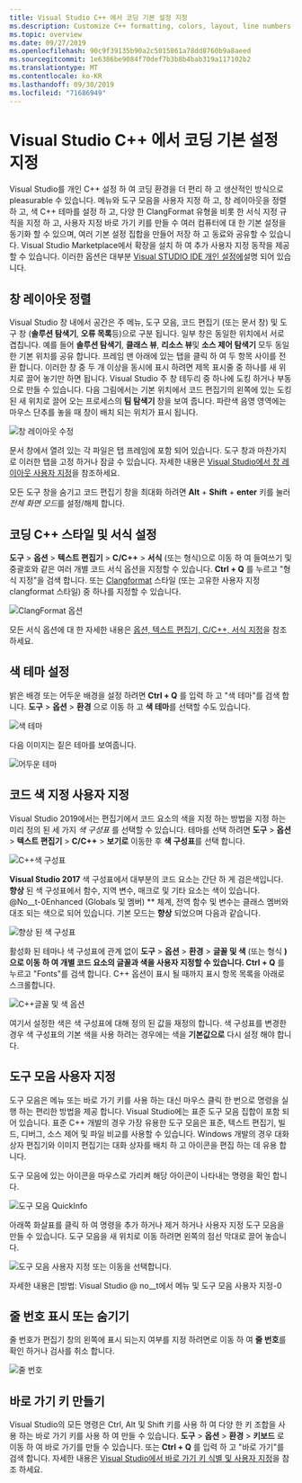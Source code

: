 ```yaml
---
title: Visual Studio C++ 에서 코딩 기본 설정 지정
ms.description: Customize C++ formatting, colors, layout, line numbers, menus and more in the Visual Studio IDE.
ms.topic: overview
ms.date: 09/27/2019
ms.openlocfilehash: 90c9f39135b90a2c5015861a78dd8760b9a8aeed
ms.sourcegitcommit: 1e6386be9084f70def7b3b8b4bab319a117102b2
ms.translationtype: MT
ms.contentlocale: ko-KR
ms.lasthandoff: 09/30/2019
ms.locfileid: "71686949"
---
```

# <a name="set-your-c-coding-preferences-in-visual-studio"></a>Visual Studio C++ 에서 코딩 기본 설정 지정

Visual Studio를 개인 C++ 설정 하 여 코딩 환경을 더 편리 하 고 생산적인 방식으로 pleasurable 수 있습니다. 메뉴와 도구 모음을 사용자 지정 하 고, 창 레이아웃을 정렬 하 고, 색 C++ 테마를 설정 하 고, 다양 한 ClangFormat 유형을 비롯 한 서식 지정 규칙을 지정 하 고, 사용자 지정 바로 가기 키를 만들 수 여러 컴퓨터에 대 한 기본 설정을 동기화 할 수 있으며, 여러 기본 설정 집합을 만들어 저장 하 고 동료와 공유할 수 있습니다. Visual Studio Marketplace에서 확장을 설치 하 여 추가 사용자 지정 동작을 제공할 수 있습니다. 이러한 옵션은 대부분 [Visual STUDIO IDE 개인 설정에](/visualstudio/ide/personalizing-the-visual-studio-ide)설명 되어 있습니다.

## <a name="arrange-window-layout"></a>창 레이아웃 정렬

Visual Studio 창 내에서 공간은 주 메뉴, 도구 모음, 코드 편집기 (또는 문서 창) 및 도구 창 (**솔루션 탐색기**, **오류 목록**등)으로 구분 됩니다. 일부 창은 동일한 위치에서 서로 겹칩니다. 예를 들어 **솔루션 탐색기**, **클래스 뷰**, **리소스 뷰**및 **소스 제어 탐색기** 모두 동일한 기본 위치를 공유 합니다. 프레임 맨 아래에 있는 탭을 클릭 하 여 두 항목 사이를 전환 합니다. 이러한 창 중 두 개 이상을 동시에 표시 하려면 제목 표시줄 중 하나를 새 위치로 끌어 놓기만 하면 됩니다. Visual Studio 주 창 테두리 중 하나에 도킹 하거나 부동으로 만들 수 있습니다. 다음 그림에서는 기본 위치에서 코드 편집기의 왼쪽에 있는 도킹 된 새 위치로 끌어 오는 프로세스의 **팀 탐색기** 창을 보여 줍니다. 파란색 음영 영역에는 마우스 단추를 놓을 때 창이 배치 되는 위치가 표시 됩니다.

![창 레이아웃 수정](media/window-layout-move-team-explorer.png)

문서 창에서 열려 있는 각 파일은 탭 프레임에 포함 되어 있습니다. 도구 창과 마찬가지로 이러한 탭을 고정 하거나 잠글 수 있습니다. 자세한 내용은 [Visual Studio에서 창 레이아웃 사용자 지정](/visualstudio/ide/customizing-window-layouts-in-visual-studio)을 참조하세요.

모든 도구 창을 숨기고 코드 편집기 창을 최대화 하려면 **Alt** + **Shift** + **enter** 키를 눌러 *전체 화면 모드*를 설정/해제 합니다.

## <a name="set-c-coding-styles-and-formatting"></a>코딩 C++ 스타일 및 서식 설정

**도구** > **옵션** > **텍스트 편집기** > **C/C++**  > **서식** (또는 형식)으로 이동 하 여 들여쓰기 및 중괄호와 같은 여러 개별 코드 서식 옵션을 지정할 수 있습니다. **Ctrl + Q** 를 누르고 "형식 지정"을 검색 합니다. 또는 [Clangformat](https://clang.llvm.org/docs/ClangFormat.html) 스타일 (또는 고유한 사용자 지정 clangformat 스타일) 중 하나를 지정할 수 있습니다.

![ClangFormat 옵션](media/clang-format-ide.png)

모든 서식 옵션에 대 한 자세한 내용은 [옵션, 텍스트 편집기, C/C++, 서식 지정](/visualstudio/ide/reference/options-text-editor-c-cpp-formatting)을 참조 하세요.

## <a name="set-the-color-theme"></a>색 테마 설정

밝은 배경 또는 어두운 배경을 설정 하려면 **Ctrl + Q** 를 입력 하 고 "색 테마"를 검색 합니다. **도구** > **옵션** > **환경** 으로 이동 하 고 **색 테마**를 선택할 수도 있습니다.

![색 테마](media/tools-options-color-theme.png)

다음 이미지는 짙은 테마를 보여줍니다.

![어두운 테마](media/tools-options-dark-theme.png)

## <a name="customize-code-colorization"></a>코드 색 지정 사용자 지정

Visual Studio 2019에서는 편집기에서 코드 요소의 색을 지정 하는 방법을 지정 하는 미리 정의 된 세 가지 *색 구성표* 를 선택할 수 있습니다. 테마를 선택 하려면 **도구** > **옵션** > **텍스트 편집기** > **C/C++**  > **보기로** 이동한 후 **색 구성표**를 선택 합니다.

![C++색 구성표](media/color-schemes.png)

**Visual Studio 2017** 색 구성표에서 대부분의 코드 요소는 간단 하 게 검은색입니다. **향상** 된 색 구성표에서 함수, 지역 변수, 매크로 및 기타 요소는 색이 있습니다. @No__t-0Enhanced (Globals 및 멤버) ** 체계, 전역 함수 및 변수는 클래스 멤버와 대조 되는 색으로 되어 있습니다. 기본 모드는 **향상** 되었으며 다음과 같습니다.

![향상 된 색 구성표](media/color-scheme-enhanced.png)

활성화 된 테마나 색 구성표에 관계 없이 **도구** > **옵션** > **환경** > **글꼴 및 색** (또는 형식 **)으로 이동 하 여 개별 코드 요소의 글꼴과 색을 사용자 지정할 수 있습니다. Ctrl + Q** 를 누르고 "Fonts"를 검색 합니다. C++ 옵션이 표시 될 때까지 표시 항목 목록을 아래로 스크롤합니다.

![C++글꼴 및 색 옵션](media/tools-options-cpp-colors.png)

여기서 설정한 색은 색 구성표에 대해 정의 된 값을 재정의 합니다. 색 구성표를 변경한 경우 색 구성표의 기본 색을 사용 하려는 경우에는 색을 **기본값으로** 다시 설정 해야 합니다.

## <a name="customize-the-toolbars"></a>도구 모음 사용자 지정

도구 모음은 메뉴 또는 바로 가기 키를 사용 하는 대신 마우스 클릭 한 번으로 명령을 실행 하는 편리한 방법을 제공 합니다. Visual Studio에는 표준 도구 모음 집합이 포함 되어 있습니다. 표준 C++ 개발의 경우 가장 유용한 도구 모음은 표준, 텍스트 편집기, 빌드, 디버그, 소스 제어 및 파일 비교를 사용할 수 있습니다. Windows 개발의 경우 대화 상자 편집기와 이미지 편집기는 대화 상자를 배치 하 고 아이콘을 편집 하는 데 유용 합니다.

도구 모음에 있는 아이콘을 마우스로 가리켜 해당 아이콘이 나타내는 명령을 확인 합니다.

![도구 모음 QuickInfo](media/toolbar-mouse-hover.png)

아래쪽 화살표를 클릭 하 여 명령을 추가 하거나 제거 하거나 사용자 지정 도구 모음을 만들 수 있습니다. 도구 모음을 새 위치로 이동 하려면 왼쪽의 점선 막대로 끌어 놓습니다.

![도구 모음 사용자 지정 또는 이동](media/toolbar-move-edit.png)을 선택합니다.

자세한 내용은 [방법: Visual Studio @ no__t에서 메뉴 및 도구 모음 사용자 지정-0

## <a name="show-or-hide-line-numbers"></a>줄 번호 표시 또는 숨기기

줄 번호가 편집기 창의 왼쪽에 표시 되는지 여부를 지정 하려면로 이동 하 여 **줄 번호**를 확인 하거나 검사를 취소 합니다.

![줄 번호](media/tools-options-line-numbers.png)

## <a name="create-keyboard-shortcuts"></a>바로 가기 키 만들기

Visual Studio의 모든 명령은 Ctrl, Alt 및 Shift 키를 사용 하 여 다양 한 키 조합을 사용 하는 바로 가기 키를 사용 하 여 만들 수 있습니다. **도구** > **옵션** > **환경** > **키보드** 로 이동 하 여 바로 가기를 만들 수 있습니다. 또는 **Ctrl + Q** 를 입력 하 고 "바로 가기"를 검색 합니다. 자세한 내용은 [Visual Studio에서 바로 가기 키 식별 및 사용자 지정](/visualstudio/ide/identifying-and-customizing-keyboard-shortcuts-in-visual-studio)을 참조 하세요.
